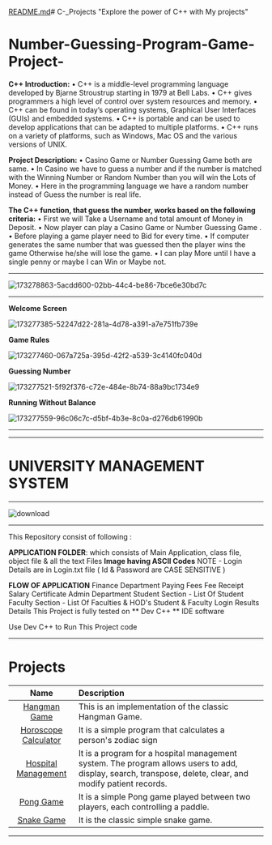 [README.md](https://github.com/Ashok-713/Cpp_Projects/files/14588543/README.md)# C-_Projects
"Explore the power of C++ with My projects"
# Number-Guessing-Program-Game-Project-
**C++ Introduction:** • C++ is a middle-level programming language developed by Bjarne Stroustrup starting in 1979 at Bell Labs. • C++ gives programmers a high level of control over system resources and memory. • C++ can be found in today’s operating systems, Graphical User Interfaces (GUIs) and embedded systems. • C++ is portable and can be used to develop applications that can be adapted to multiple platforms. • C++ runs on a variety of platforms, such as Windows, Mac OS and the various versions of UNIX.

**Project Description:** • Casino Game or Number Guessing Game both are same. • In Casino we have to guess a number and if the number is matched with the Winning Number or Random Number than you will win the Lots of Money. • Here in the programming language we have a random number instead of Guess the number is real life.

**The C++ function, that guess the number, works based on the following criteria:** • First we will Take a Username and total amount of Money in Deposit. • Now player can play a Casino Game or Number Guessing Game . • Before playing a game player need to Bid for every time. • If computer generates the same number that was guessed then the player wins the game Otherwise he/she will lose the game. • I can play More until I have a single penny or maybe I can Win or Maybe not.
_____________________________________________________________________________________________________________________________________________________________________________________________________________________

![173278863-5acdd600-02bb-44c4-be86-7bce6e30bd7c](https://github.com/Ashok-713/Cpp_Projects/assets/102814093/6129b59c-5b21-49e6-80a4-df007b0890e6)
_____________________________________________________________________________________________________________________________________________________________________________________________________________________

**Welcome Screen**

![173277385-52247d22-281a-4d78-a391-a7e751fb739e](https://github.com/Ashok-713/Cpp_Projects/assets/102814093/39167f83-c235-46aa-b28d-26d34be52bba)

**Game Rules**

![173277460-067a725a-395d-42f2-a539-3c4140fc040d](https://github.com/Ashok-713/Cpp_Projects/assets/102814093/f5a75406-aaea-40eb-8827-c23954ba4222)

**Guessing Number**

![173277521-5f92f376-c72e-484e-8b74-88a9bc1734e9](https://github.com/Ashok-713/Cpp_Projects/assets/102814093/424043e7-e3c7-454c-81d7-65460fe7efdd)

**Running Without Balance**

![173277559-96c06c7c-d5bf-4b3e-8c0a-d276db61990b](https://github.com/Ashok-713/Cpp_Projects/assets/102814093/24689e96-1478-433b-be9f-b746ab536886)

_____________________________________________________________________________________________________________________________________________________________________________________________________________________
_____________________________________________________________________________________________________________________________________________________________________________________________________________________

# UNIVERSITY MANAGEMENT SYSTEM
_____________________________________________________________________________________________________________________________________________________________________________________________________________________
![download](https://github.com/Ashok-713/Cpp_Projects/assets/102814093/a8db08ae-b629-469a-b5da-ce18a69a7e15)

_____________________________________________________________________________________________________________________________________________________________________________________________________________________
This Repository consist of following :

**APPLICATION FOLDER**: which consists of Main Application, class file, object file & all the text Files
**Image having ASCII Codes**
NOTE - Login Details are in Login.txt file ( Id & Password are CASE SENSITIVE )

**FLOW OF APPLICATION**
Finance Department
Paying Fees
Fee Receipt
Salary Certificate
Admin Department
Student Section - List Of Student
Faculty Section - List Of Faculties & HOD's
Student & Faculty Login
Results
Details
This Project is fully tested on ** Dev C++ ** IDE software

Use Dev C++ to Run This Project code
_____________________________________________________________________________________________________________________________________________________________________________________________________________________

# Projects

|                      Name                       | Description                                                                                                                                                                                                                                      |
| :---------------------------------------------: | :----------------------------------------------------------------------------------------------------------------------------------------------------------------------------------------------------------------------------------------------- |
|         [Hangman Game](./hangman-game/)         | This is an implementation of the classic Hangman Game.                                                                                                                                                                                           |
| [Horoscope Calculator](./horoscope-calculator/) | It is a simple program that calculates a person's zodiac sign                                                                                                                                                                                    |
|  [Hospital Management](./hospital-management/)  | It is a program for a hospital management system. The program allows users to add, display, search, transpose, delete, clear, and modify patient records.                                                                                        |
|            [Pong Game](./pong-game/)            | It is a simple Pong game played between two players, each controlling a paddle.                                                                                                                                                                  |
|           [Snake Game](./snake-game/)           | It is the classic simple snake game.                                                                                                                                                                                                             |README.md…]()
_____________________________________________________________________________________________________________________________________________________________________________________________________________________



